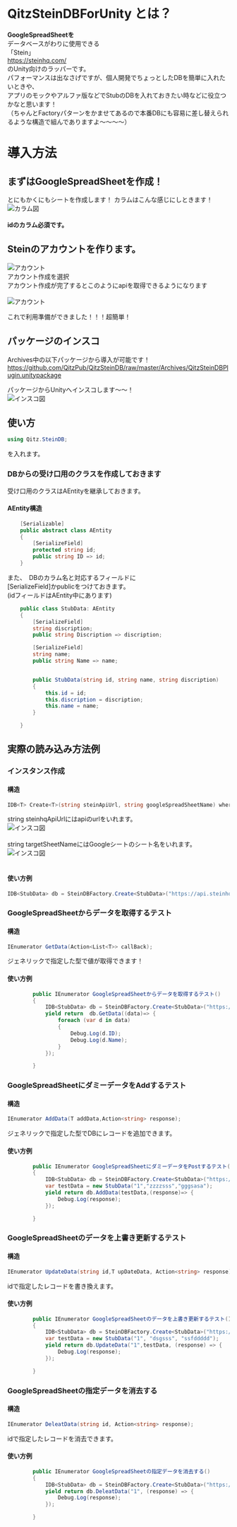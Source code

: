 # QitzSteinDBForUnity とは？

**GoogleSpreadSheetを**<br>
データベースがわりに使用できる<br>
「Stein」<br>
https://steinhq.com/
<br>のUnity向けのラッパーです。<br>
パフォーマンスは出なさげですが、個人開発でちょっとしたDBを簡単に入れたいときや、<br>
アプリのモックやアルファ版などでStubのDBを入れておきたい時などに役立つかなと思います！<br>
（ちゃんとFactoryパターンをかませてあるので本番DBにも容易に差し替えられるような構造で組んでありますよ〜〜〜〜）<br>

# 導入方法

## まずはGoogleSpreadSheetを作成！

とにもかくにもシートを作成します！
カラムはこんな感じにしときます！
![カラム図](https://i.gyazo.com/69a7bcb0cb98c605b296db81fa24b72e.png "カラム")<br>
<br>
**idのカラム必須です。**

## Steinのアカウントを作ります。

![アカウント](https://i.gyazo.com/e4d6a95b15cc31b1abb7d39616684b48.png "アカウント")<br>
アカウント作成を選択<br>
アカウント作成が完了するとこのようにapiを取得できるようになります<br>
<br>
![アカウント](https://i.gyazo.com/e714f41414e63fa55bbb0df893e99a5f.png "アカウント")<br>

これで利用準備ができました！！！超簡単！<br>

## パッケージのインスコ

Archives中の以下パッケージから導入が可能です！<br>
https://github.com/QitzPub/QitzSteinDB/raw/master/Archives/QitzSteinDBPlugin.unitypackage

パッケージからUnityへインスコします〜〜！<br>
![インスコ図](https://i.gyazo.com/33c9b746a8ee226278a1b6d4a43cffce.png "インスコ")<br>


##  使い方

```C#
using Qitz.SteinDB;
```
を入れます。

### DBからの受け口用のクラスを作成しておきます

受け口用のクラスはAEntityを継承しておきます。<br>

#### AEntity構造

```C#
    [Serializable]
    public abstract class AEntity
    {
        [SerializeField]
        protected string id;
        public string ID => id;
    }
```


また、　DBのカラム名と対応するフィールドに<br>
[SerializeField]かpublicをつけておきます。<br>
(idフィールドはAEntity中にあります)

```C#
    public class StubData: AEntity
    {
        [SerializeField]
        string discription;
        public string Discription => discription;

        [SerializeField]
        string name;
        public string Name => name;


        public StubData(string id, string name, string discription)
        {
            this.id = id;
            this.discription = discription;
            this.name = name;
        }

    }
```

##  実際の読み込み方法例


### インスタンス作成

#### 構造
```C#
IDB<T> Create<T>(string steinApiUrl, string googleSpreadSheetName) where T : AEntity
```

string steinhqApiUrlにはapiのurlをいれます。<br>
![インスコ図](https://i.gyazo.com/58e004f245abf906250bf1bb52b28404.png "インスコ")<br>
<br>
string targetSheetNameにはGoogleシートのシート名をいれます。<br>
![インスコ図](https://i.gyazo.com/ab2a1d70a9f2b7c49068dc229f13bbf6.png "インスコ")<br>
<br>

#### 使い方例
```C#
IDB<StubData> db = SteinDBFactory.Create<StubData>("https://api.steinhq.com/v1/storages/5d6093ecbb4eaf04c5eaa2b5", "test_data");
```

### GoogleSpreadSheetからデータを取得するテスト

#### 構造
```C#
IEnumerator GetData(Action<List<T>> callBack);
```
ジェネリックで指定した型で値が取得できます！

#### 使い方例
```C#
        public IEnumerator GoogleSpreadSheetからデータを取得するテスト()
        {
            IDB<StubData> db = SteinDBFactory.Create<StubData>("https://api.steinhq.com/v1/storages/5d6093ecbb4eaf04c5eaa2b5", "test_data");
            yield return  db.GetData((data)=> {
                foreach (var d in data)
                {
                    Debug.Log(d.ID);
                    Debug.Log(d.Name);
                }
            });

        }
```

### GoogleSpreadSheetにダミーデータをAddするテスト

#### 構造
```C#
IEnumerator AddData(T addData,Action<string> response);
```
ジェネリックで指定した型でDBにレコードを追加できます。

#### 使い方例
```C#
        public IEnumerator GoogleSpreadSheetにダミーデータをPostするテスト()
        {
            IDB<StubData> db = SteinDBFactory.Create<StubData>("https://api.steinhq.com/v1/storages/5d6093ecbb4eaf04c5eaa2b5", "test_data");
            var testData = new StubData("1","zzzzsss","gggsasa");
            yield return db.AddData(testData,(response)=> {
                Debug.Log(response);
            });

        }
```

### GoogleSpreadSheetのデータを上書き更新するテスト

#### 構造
```C#
IEnumerator UpdateData(string id,T upDateData, Action<string> response);
```
idで指定したレコードを書き換えます。

#### 使い方例
```C#
        public IEnumerator GoogleSpreadSheetのデータを上書き更新するテスト()
        {
            IDB<StubData> db = SteinDBFactory.Create<StubData>("https://api.steinhq.com/v1/storages/5d6093ecbb4eaf04c5eaa2b5", "test_data");
            var testData = new StubData("1", "dsgsss", "ssfddddd");
            yield return db.UpdateData("1",testData, (response) => {
                Debug.Log(response);
            });

        }
```


### GoogleSpreadSheetの指定データを消去する

#### 構造
```C#
IEnumerator DeleatData(string id, Action<string> response);
```
idで指定したレコードを消去できます。


#### 使い方例
```C#
        public IEnumerator GoogleSpreadSheetの指定データを消去する()
        {
            IDB<StubData> db = SteinDBFactory.Create<StubData>("https://api.steinhq.com/v1/storages/5d6093ecbb4eaf04c5eaa2b5", "test_data");
            yield return db.DeleatData("1", (response) => {
                Debug.Log(response);
            });

        }
```







